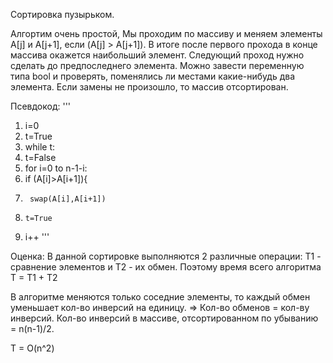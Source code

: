 Сортировка пузырьком. 

Алгортим очень простой, Мы проходим по массиву и меняем элементы A[j] и A[j+1], если (A[j] > A[j+1]).
В итоге после первого прохода в конце массива окажется наибольший элемент. Следующий проход нужно сделать до предпоследнего элемента.
Можно завести переменную типа bool и проверять, поменялись ли местами какие-нибудь два элемента. Если замены не произошло, то массив отсортирован. 

Псевдокод:
'''
1. i=0
2. t=True
3. while t:
4.   t=False
5.  for i=0 to n-1-i:
6.    if (A[i]>A[i+1]){
7.      swap(A[i],A[i+1])
8.     t=True
9.   i++
'''
  
Оценка:
В данной сортировке выполняются 2 различные операции: T1 - сравнение элементов и T2 - их обмен.
Поэтому время всего алгоритма T = T1 + T2

В алгоритме меняются только соседние элементы, то каждый обмен уменьшает кол-во инверсий на единицу. => Кол-во обменов = кол-ву инверсий.
Кол-во инверсий в массиве, отсортированном по убыванию = n(n-1)/2.

T = O(n^2)
  
